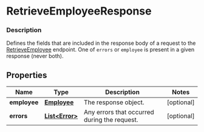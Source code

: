 
# RetrieveEmployeeResponse

### Description

Defines the fields that are included in the response body of a request to the [RetrieveEmployee](#endpoint-retrieveemployee) endpoint.  One of `errors` or `employee` is present in a given response (never both).

## Properties
Name | Type | Description | Notes
------------ | ------------- | ------------- | -------------
**employee** | [**Employee**](Employee.md) | The response object. |  [optional]
**errors** | [**List&lt;Error&gt;**](Error.md) | Any errors that occurred during the request. |  [optional]



